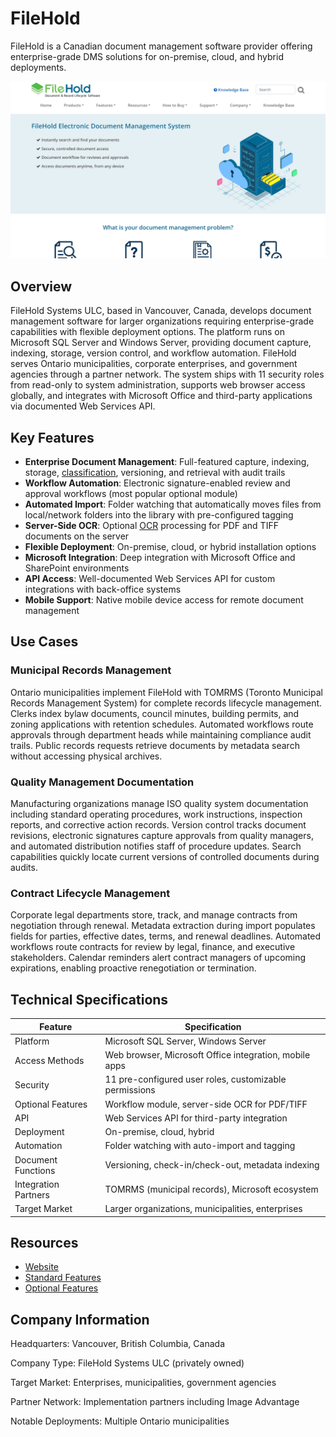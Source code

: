 
# FileHold

FileHold is a Canadian document management software provider offering enterprise-grade DMS solutions for on-premise, cloud, and hybrid deployments.

![FileHold](./assets/filehold.png)

## Overview

FileHold Systems ULC, based in Vancouver, Canada, develops document management software for larger organizations requiring enterprise-grade capabilities with flexible deployment options. The platform runs on Microsoft SQL Server and Windows Server, providing document capture, indexing, storage, version control, and workflow automation. FileHold serves Ontario municipalities, corporate enterprises, and government agencies through a partner network. The system ships with 11 security roles from read-only to system administration, supports web browser access globally, and integrates with Microsoft Office and third-party applications via documented Web Services API.

## Key Features

- **Enterprise Document Management**: Full-featured capture, indexing, storage, [classification](../../capabilities/classification/index.md), versioning, and retrieval with audit trails
- **Workflow Automation**: Electronic signature-enabled review and approval workflows (most popular optional module)
- **Automated Import**: Folder watching that automatically moves files from local/network folders into the library with pre-configured tagging
- **Server-Side OCR**: Optional [OCR](../../capabilities/ocr/index.md) processing for PDF and TIFF documents on the server
- **Flexible Deployment**: On-premise, cloud, or hybrid installation options
- **Microsoft Integration**: Deep integration with Microsoft Office and SharePoint environments
- **API Access**: Well-documented Web Services API for custom integrations with back-office systems
- **Mobile Support**: Native mobile device access for remote document management

## Use Cases

### Municipal Records Management

Ontario municipalities implement FileHold with TOMRMS (Toronto Municipal Records Management System) for complete records lifecycle management. Clerks index bylaw documents, council minutes, building permits, and zoning applications with retention schedules. Automated workflows route approvals through department heads while maintaining compliance audit trails. Public records requests retrieve documents by metadata search without accessing physical archives.

### Quality Management Documentation

Manufacturing organizations manage ISO quality system documentation including standard operating procedures, work instructions, inspection reports, and corrective action records. Version control tracks document revisions, electronic signatures capture approvals from quality managers, and automated distribution notifies staff of procedure updates. Search capabilities quickly locate current versions of controlled documents during audits.

### Contract Lifecycle Management

Corporate legal departments store, track, and manage contracts from negotiation through renewal. Metadata extraction during import populates fields for parties, effective dates, terms, and renewal deadlines. Automated workflows route contracts for review by legal, finance, and executive stakeholders. Calendar reminders alert contract managers of upcoming expirations, enabling proactive renegotiation or termination.

## Technical Specifications

| Feature | Specification |
|---------|---------------|
| Platform | Microsoft SQL Server, Windows Server |
| Access Methods | Web browser, Microsoft Office integration, mobile apps |
| Security | 11 pre-configured user roles, customizable permissions |
| Optional Features | Workflow module, server-side OCR for PDF/TIFF |
| API | Web Services API for third-party integration |
| Deployment | On-premise, cloud, hybrid |
| Automation | Folder watching with auto-import and tagging |
| Document Functions | Versioning, check-in/check-out, metadata indexing |
| Integration Partners | TOMRMS (municipal records), Microsoft ecosystem |
| Target Market | Larger organizations, municipalities, enterprises |

## Resources

- [Website](https://www.filehold.com)
- [Standard Features](https://filehold.com/features/standard/)
- [Optional Features](https://www.filehold.com/features/optional)

## Company Information

Headquarters: Vancouver, British Columbia, Canada

Company Type: FileHold Systems ULC (privately owned)

Target Market: Enterprises, municipalities, government agencies

Partner Network: Implementation partners including Image Advantage

Notable Deployments: Multiple Ontario municipalities
